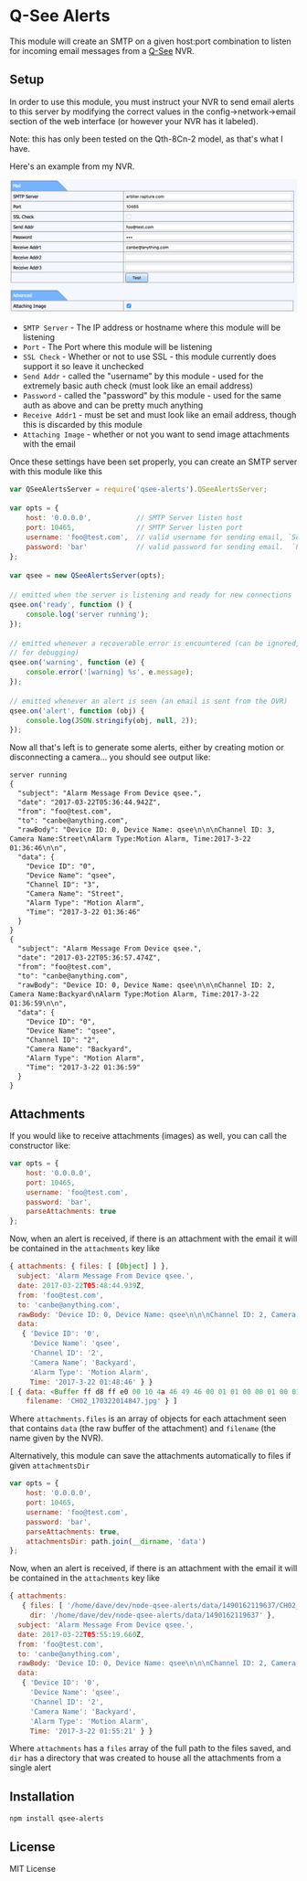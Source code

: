 Q-See Alerts
============

This module will create an SMTP on a given host:port combination to listen for
incoming email messages from a [Q-See](https://q-see.com/) NVR.

Setup
-----

In order to use this module, you must instruct your NVR to send email alerts to
this server by modifying the correct values in the config->network->email
section of the web interface (or however your NVR has it labeled).

Note: this has only been tested on the Qth-8Cn-2 model, as that's what I have.

Here's an example from my NVR.

![email-settings](/assets/config.png)

- `SMTP Server` - The IP address or hostname where this module will be listening
- `Port` - The Port where this module will be listening
- `SSL Check` - Whether or not to use SSL - this module currently does support it so leave it unchecked
- `Send Addr` - called the "username" by this module - used for the extremely basic auth check (must look like an email address)
- `Password` - called the "password" by this module - used for the same auth as above and can be pretty much anything
- `Receive Addr1` - must be set and must look like an email address, though this is discarded by this module
- `Attaching Image` - whether or not you want to send image attachments with the email

Once these settings have been set properly, you can create an SMTP server with
this module like this

``` js
var QSeeAlertsServer = require('qsee-alerts').QSeeAlertsServer;

var opts = {
    host: '0.0.0.0',           // SMTP Server listen host
    port: 10465,               // SMTP Server listen port
    username: 'foo@test.com',  // valid username for sending email, `Send Addr` in the NVR config
    password: 'bar'            // valid password for sending email.  `Password` in the NVR config
};

var qsee = new QSeeAlertsServer(opts);

// emitted when the server is listening and ready for new connections
qsee.on('ready', function () {
    console.log('server running');
});

// emitted whenever a recoverable error is encountered (can be ignored, useful
// for debugging)
qsee.on('warning', function (e) {
    console.error('[warning] %s', e.message);
});

// emitted whenever an alert is seen (an email is sent from the DVR)
qsee.on('alert', function (obj) {
    console.log(JSON.stringify(obj, null, 2));
});
```

Now all that's left is to generate some alerts, either by creating motion or
disconnecting a camera... you should see output like:

```
server running
{
  "subject": "Alarm Message From Device qsee.",
  "date": "2017-03-22T05:36:44.942Z",
  "from": "foo@test.com",
  "to": "canbe@anything.com",
  "rawBody": "Device ID: 0, Device Name: qsee\n\n\nChannel ID: 3, Camera Name:Street\nAlarm Type:Motion Alarm, Time:2017-3-22 01:36:46\n\n",
  "data": {
    "Device ID": "0",
    "Device Name": "qsee",
    "Channel ID": "3",
    "Camera Name": "Street",
    "Alarm Type": "Motion Alarm",
    "Time": "2017-3-22 01:36:46"
  }
}
{
  "subject": "Alarm Message From Device qsee.",
  "date": "2017-03-22T05:36:57.474Z",
  "from": "foo@test.com",
  "to": "canbe@anything.com",
  "rawBody": "Device ID: 0, Device Name: qsee\n\n\nChannel ID: 2, Camera Name:Backyard\nAlarm Type:Motion Alarm, Time:2017-3-22 01:36:59\n\n",
  "data": {
    "Device ID": "0",
    "Device Name": "qsee",
    "Channel ID": "2",
    "Camera Name": "Backyard",
    "Alarm Type": "Motion Alarm",
    "Time": "2017-3-22 01:36:59"
  }
}
```

Attachments
-----------

If you would like to receive attachments (images) as well, you can call the
constructor like:

``` js
var opts = {
    host: '0.0.0.0',
    port: 10465,
    username: 'foo@test.com',
    password: 'bar',
    parseAttachments: true
};
```

Now, when an alert is received, if there is an attachment with the email it
will be contained in the `attachments` key like

``` js
{ attachments: { files: [ [Object] ] },
  subject: 'Alarm Message From Device qsee.',
  date: 2017-03-22T05:48:44.939Z,
  from: 'foo@test.com',
  to: 'canbe@anything.com',
  rawBody: 'Device ID: 0, Device Name: qsee\n\n\nChannel ID: 2, Camera Name:Backyard\nAlarm Type:Motion Alarm, Time:2017-3-22 01:48:46\n\n',
  data:
   { 'Device ID': '0',
     'Device Name': 'qsee',
     'Channel ID': '2',
     'Camera Name': 'Backyard',
     'Alarm Type': 'Motion Alarm',
     Time: '2017-3-22 01:48:46' } }
[ { data: <Buffer ff d8 ff e0 00 10 4a 46 49 46 00 01 01 00 00 01 00 01 00 00 ff db 00 c5 00 03 02 02 03 02 02 03 03 03 03 04 03 03 04 05 08 05 05 04 04 05 0a 07 07 06 ... >,
    filename: 'CH02_170322014847.jpg' } ]
```

Where `attachments.files` is an array of objects for each attachment seen that
contains `data` (the raw buffer of the attachment) and `filename` (the name
given by the NVR).

Alternatively, this module can save the attachments automatically to files if
given `attachmentsDir`

``` js
var opts = {
    host: '0.0.0.0',
    port: 10465,
    username: 'foo@test.com',
    password: 'bar',
    parseAttachments: true,
    attachmentsDir: path.join(__dirname, 'data')
};
```

Now, when an alert is received, if there is an attachment with the email it
will be contained in the `attachments` key like

``` js
{ attachments:
   { files: [ '/home/dave/dev/node-qsee-alerts/data/1490162119637/CH02_170322015523.jpg' ],
     dir: '/home/dave/dev/node-qsee-alerts/data/1490162119637' },
  subject: 'Alarm Message From Device qsee.',
  date: 2017-03-22T05:55:19.660Z,
  from: 'foo@test.com',
  to: 'canbe@anything.com',
  rawBody: 'Device ID: 0, Device Name: qsee\n\n\nChannel ID: 2, Camera Name:Backyard\nAlarm Type:Motion Alarm, Time:2017-3-22 01:55:21\n\n',
  data:
   { 'Device ID': '0',
     'Device Name': 'qsee',
     'Channel ID': '2',
     'Camera Name': 'Backyard',
     'Alarm Type': 'Motion Alarm',
     Time: '2017-3-22 01:55:21' } }
```

Where `attachments` has a `files` array of the full path to the files saved,
and `dir` has a directory that was created to house all the attachments from a
single alert

Installation
------------

    npm install qsee-alerts

License
-------

MIT License
